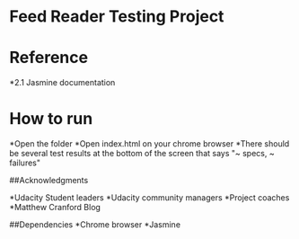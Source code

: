 # Feed Reader Testing Project

# Reference
*2.1 Jasmine documentation


# How to run
*Open the folder
*Open index.html on your chrome browser
*There should be several test results at the bottom of the screen that says "~ specs, ~ failures"


##Acknowledgments

*Udacity Student leaders
*Udacity community managers
*Project coaches
*Matthew Cranford Blog

##Dependencies
*Chrome browser
*Jasmine